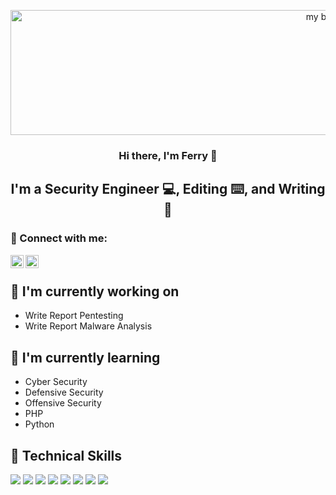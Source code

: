 <p align="center">
<img width="1000" height="200" src="https://user-images.githubusercontent.com/67650329/194030789-37936b53-7654-40b9-9851-3a3ddb48cae6.png" alt="my banner">
</p>

<h3 align="center">
Hi there, I'm <a>Ferry</a> 👋
</h3>

<h2 align="center">
I'm a Security Engineer 💻, Editing ⌨️, and Writing 📝
</h2>

### 🤝 Connect with me:

<a href="https://www.linkedin.com/in/ferry-nurqadar-237646172/"><img align="left" src="https://raw.githubusercontent.com/yushi1007/yushi1007/main/images/linkedin.svg" alt="Yu Shi | LinkedIn" width="21px"/></a>
<a href="https://www.instagram.com/marmut_handsome/"><img align="left" src="https://raw.githubusercontent.com/yushi1007/yushi1007/main/images/instagram.svg" alt="Yu Shi | Instagram" width="21px"/></a>
</br>

## 🔭 I'm currently working on

- Write Report Pentesting
- Write Report Malware Analysis

## 🌱 I'm currently learning

- Cyber Security
- Defensive Security
- Offensive Security
- PHP
- Python

## 💼 Technical Skills

![](https://img.shields.io/badge/Code-C-informational?style=flat&logo=react&color=61DAFB)
![](https://img.shields.io/badge/Code-PHP-informational?style=flat&logo=Redux&color=764ABC)
![](https://img.shields.io/badge/Code-Pyhton-informational?style=flat&logo=JavaScript&color=F7DF1E)
![](https://img.shields.io/badge/Code-Ruby-informational?style=flat&logo=Ruby&color=CC342D)
![](https://img.shields.io/badge/Code-Ruby_on_Rails-informational?style=flat&logo=Ruby-On-Rails&color=CC0000)
![](https://img.shields.io/badge/Code-HTML5-informational?style=flat&logo=HTML5&color=E34F26)
![](https://img.shields.io/badge/Code-PostgreSQL-informational?style=flat&logo=PostgreSQL&color=336791)
![](https://img.shields.io/badge/Code-SQLite-informational?style=flat&logo=SQLite&color=003B57)
